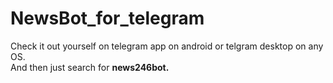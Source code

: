 # NewsBot_for_telegram
Check it out yourself on telegram app on android or telgram desktop on any OS.<br>
And then just search for <b> news246bot.<br>
  
